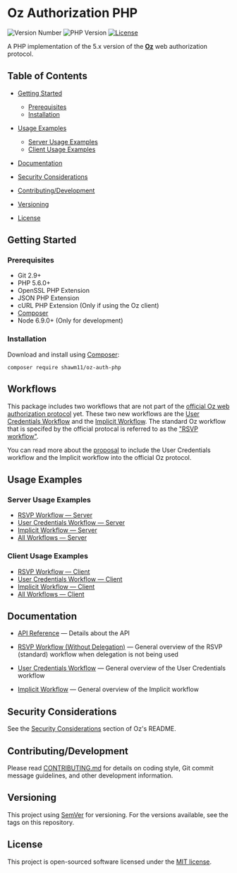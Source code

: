 Oz Authorization PHP
====================

![Version Number](https://img.shields.io/packagist/v/shawm11/oz-auth.svg)
![PHP Version](https://img.shields.io/packagist/php-v/shawm11/oz-auth.svg)
[![License](https://img.shields.io/github/license/shawm11/oz-auth-php.svg)](https://github.com/shawm11/oz-auth-php/blob/master/LICENSE.md)

A PHP implementation of the 5.x version of the
[**Oz**](https://github.com/hueniverse/oz) web authorization protocol.

Table of Contents
-----------------

-   [Getting Started](#getting-started)
    - [Prerequisites](#prerequisites)
    - [Installation](#installation)

-   [Usage Examples](#usage-examples)
    - [Server Usage Examples](#server-usage-examples)
    - [Client Usage Examples](#client-usage-examples)

-   [Documentation](#documentation)

-   [Security Considerations](#security-considerations)

-   [Contributing/Development](#contributingdevelopment)

-   [Versioning](#versioning)

-   [License](#license)

Getting Started
---------------

### Prerequisites

- Git 2.9+
- PHP 5.6.0+
- OpenSSL PHP Extension
- JSON PHP Extension
- cURL PHP Extension (Only if using the Oz client)
- [Composer](https://getcomposer.org/)
- Node 6.9.0+ (Only for development)

### Installation

Download and install using [Composer](https://getcomposer.org/):

```shell
composer require shawm11/oz-auth-php
```

Workflows
---------

This package includes two workflows that are not part of the
[official Oz web authorization protocol](https://github.com/hueniverse/oz)
yet. These two new workflows are the [User Credentials Workflow](docs/user-credentials-workflow.md)
and the [Implicit Workflow](docs/implicit-workflow.md). The standard Oz workflow
that is specifed by the official protocal is referred to as the
["RSVP workflow"](docs/rsvp-workflow-without-delegation.md).

You can read more about the [proposal](https://github.com/hueniverse/oz/issues/67)
to include the User Credentials workflow and the Implicit workflow into the
official Oz protocol.

Usage Examples
--------------

### Server Usage Examples

- [RSVP Workflow — Server](docs/usage-examples/rsvp-workflow-server.md)
- [User Credentials Workflow — Server](docs/usage-examples/user-credentials-workflow-server.md)
- [Implicit Workflow — Server](docs/usage-examples/implicit-workflow-server.md)
- [All Workflows — Server](docs\usage-examples\all-workflows-client.md)

### Client Usage Examples

- [RSVP Workflow — Client](docs/usage-examples/rsvp-workflow-client.md)
- [User Credentials Workflow — Client](docs/usage-examples/user-credentials-workflow-client.md)
- [Implicit Workflow — Client](docs/usage-examples/implicit-workflow-client.md)
- [All Workflows — Client](docs\usage-examples\all-workflows-client.md)

Documentation
-------------

-   [API Reference](docs/api-reference.md) — Details about the API

-   [RSVP Workflow (Without Delegation)](docs/rsvp-workflow-without-delegation.md) —
    General overview of the RSVP (standard) workflow when delegation is not
    being used

-   [User Credentials Workflow](docs/user-credentials-workflow.md) — General
    overview of the User Credentials workflow

-   [Implicit Workflow](docs/implicit-workflow.md) — General overview of the
    Implicit workflow

Security Considerations
-----------------------

See the [Security Considerations](https://github.com/hueniverse/oz#security-considerations)
section of Oz's README.

Contributing/Development
------------------------

Please read [CONTRIBUTING.md](CONTRIBUTING.md) for details on coding style, Git
commit message guidelines, and other development information.

Versioning
----------

This project using [SemVer](http://semver.org/) for versioning. For the versions
available, see the tags on this repository.

License
-------

This project is open-sourced software licensed under the
[MIT license](https://opensource.org/licenses/MIT).
